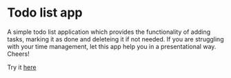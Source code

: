 # Todo list app
A simple todo list application which provides the functionality of adding tasks, marking it as done and deleteing it if not needed. If you are struggling with your time management, let this app help you in a presentational way. Cheers!

Try it [here]()
